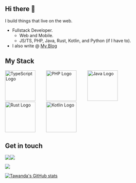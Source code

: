 ## Hi there 👋

I build things that live on the web.
- Fullstack Developer.
  - Web and Mobile.  
  - JS/TS, PHP, Java, Rust, Kotlin, and Python (if I have to).
- I also write @ [My Blog](https://www.tawandamunongo.dev)

## My Stack

<div align="left">
  <img src="https://upload.wikimedia.org/wikipedia/commons/4/4c/Typescript_logo_2020.svg" alt="TypeScript Logo" width="100" />
    &nbsp;&nbsp;&nbsp;&nbsp;&nbsp;&nbsp;&nbsp;
  <img src="https://upload.wikimedia.org/wikipedia/commons/2/27/PHP-logo.svg" alt="PHP Logo" width="100" />
    &nbsp;&nbsp;&nbsp;&nbsp;&nbsp;&nbsp;&nbsp;
  <img src="https://upload.wikimedia.org/wikipedia/en/thumb/3/30/Java_programming_language_logo.svg/121px-Java_programming_language_logo.svg.png" alt="Java Logo" width="100" />
    &nbsp;&nbsp;&nbsp;&nbsp;&nbsp;&nbsp;&nbsp;
  <img src="https://upload.wikimedia.org/wikipedia/commons/d/d5/Rust_programming_language_black_logo.svg" alt="Rust Logo" width="100" />
    &nbsp;&nbsp;&nbsp;&nbsp;&nbsp;&nbsp;&nbsp;
  <img src="https://upload.wikimedia.org/wikipedia/commons/7/74/Kotlin_Icon.png" alt="Kotlin Logo" width="100" />
</div>

## Get in touch
[![](https://img.shields.io/badge/Medium-2E3138?style=for-the-badge&logo=medium&logoColor=white)](https://thoughtrealm.medium.com)[![](https://img.shields.io/badge/linkedin-%230077B5.svg?style=for-the-badge&logo=linkedin)](https://www.linkedin.com/in/tawanda-munongo/)

<img src="https://github-readme-stats.vercel.app/api/top-langs?username=tmunongo&layout=compact"/>

[![Tawanda's GitHub stats](https://github-readme-stats.vercel.app/api?username=tmunongo&theme=tokyonight)](https://github.com/anuraghazra/github-readme-stats)

